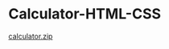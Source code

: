 # Calculator-HTML-CSS
[calculator.zip](https://github.com/Nimith2/Calculator-HTML-CSS/files/13033933/calculator.zip)
